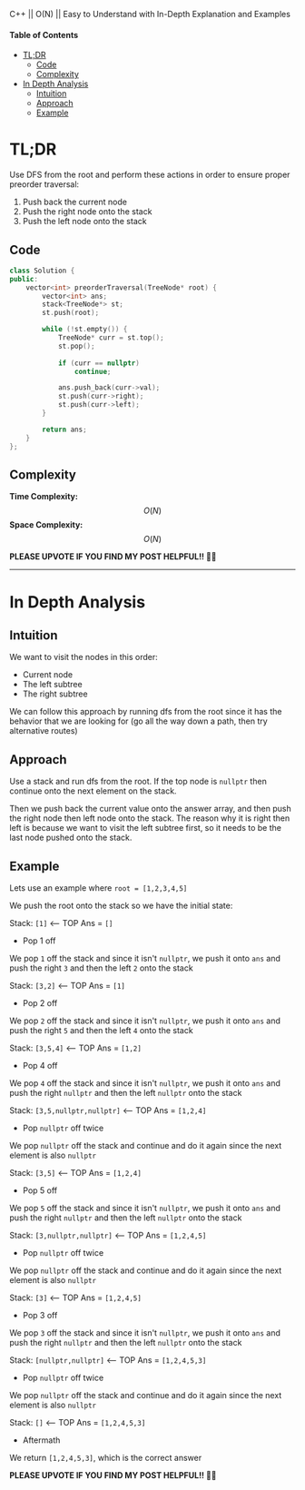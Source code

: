 C++ || O(N) || Easy to Understand with In-Depth Explanation and Examples

#### Table of Contents

- [TL;DR](#tldr)
  - [Code](#code)
  - [Complexity](#complexity)
- [In Depth Analysis](#in-depth-analysis)
  - [Intuition](#intuition)
  - [Approach](#approach)
  - [Example](#example)

# TL;DR

Use DFS from the root and perform these actions in order to ensure proper preorder traversal:

1. Push back the current node
2. Push the right node onto the stack
3. Push the left node onto the stack

## Code

```c++
class Solution {
public:
    vector<int> preorderTraversal(TreeNode* root) {
        vector<int> ans;
        stack<TreeNode*> st;
        st.push(root);

        while (!st.empty()) {
            TreeNode* curr = st.top();
            st.pop();
            
            if (curr == nullptr)
                continue;

            ans.push_back(curr->val);
            st.push(curr->right);
            st.push(curr->left);
        }

        return ans;
    }
};
```

## Complexity

**Time Complexity:** $$O(N)$$
**Space Complexity:** $$O(N)$$

**PLEASE UPVOTE IF YOU FIND MY POST HELPFUL!! 🥺😁**

---

# In Depth Analysis

## Intuition

We want to visit the nodes in this order:

* Current node
* The left subtree
* The right subtree

We can follow this approach by running dfs from the root since it has the behavior that we are looking for (go all the way down a path, then try alternative routes)

## Approach 

Use a stack and run dfs from the root. If the top node is `nullptr` then continue onto the next element on the stack. 

Then we push back the current value onto the answer array, and then push the right node then left node onto the stack. The reason why it is right then left is because we want to visit the left subtree first, so it needs to be the last node pushed onto the stack.

## Example

Lets use an example where `root = [1,2,3,4,5]`

We push the root onto the stack so we have the initial state:

Stack: `[1]` <-- TOP
Ans = `[]`

* Pop 1 off

We pop `1` off the stack and since it isn't `nullptr`, we push it onto `ans` and push the right `3` and then the left `2` onto the stack

Stack: `[3,2]` <-- TOP
Ans = `[1]`

* Pop 2 off

We pop `2` off the stack and since it isn't `nullptr`, we push it onto `ans` and push the right `5` and then the left `4` onto the stack

Stack: `[3,5,4]` <-- TOP
Ans = `[1,2]`

* Pop 4 off

We pop `4` off the stack and since it isn't `nullptr`, we push it onto `ans` and push the right `nullptr` and then the left `nullptr` onto the stack

Stack: `[3,5,nullptr,nullptr]` <-- TOP
Ans = `[1,2,4]`

* Pop `nullptr` off twice

We pop `nullptr` off the stack and continue and do it again since the next element is also `nullptr`

Stack: `[3,5]` <-- TOP
Ans = `[1,2,4]`

* Pop 5 off

We pop `5` off the stack and since it isn't `nullptr`, we push it onto `ans` and push the right `nullptr` and then the left `nullptr` onto the stack

Stack: `[3,nullptr,nullptr]` <-- TOP
Ans = `[1,2,4,5]`

* Pop `nullptr` off twice

We pop `nullptr` off the stack and continue and do it again since the next element is also `nullptr`

Stack: `[3]` <-- TOP
Ans = `[1,2,4,5]`

* Pop 3 off

We pop `3` off the stack and since it isn't `nullptr`, we push it onto `ans` and push the right `nullptr` and then the left `nullptr` onto the stack

Stack: `[nullptr,nullptr]` <-- TOP
Ans = `[1,2,4,5,3]`

* Pop `nullptr` off twice

We pop `nullptr` off the stack and continue and do it again since the next element is also `nullptr`

Stack: `[]` <-- TOP
Ans = `[1,2,4,5,3]`

* Aftermath

We return `[1,2,4,5,3]`, which is the correct answer

**PLEASE UPVOTE IF YOU FIND MY POST HELPFUL!! 🥺😁**